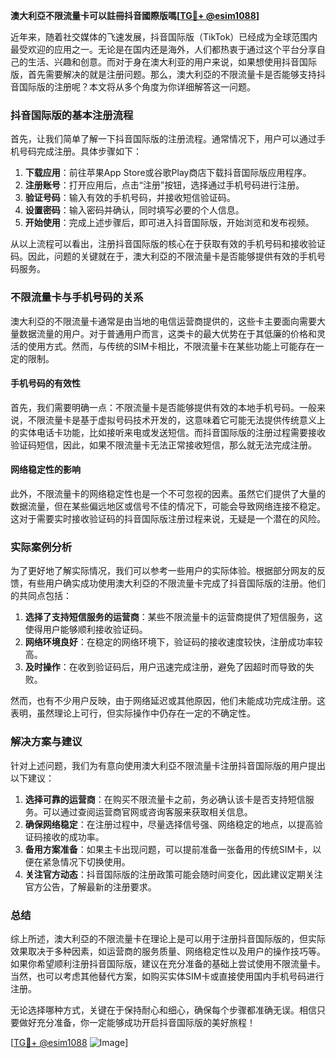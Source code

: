 **澳大利亞不限流量卡可以註冊抖音國際版嗎[[TG💪+ @esim1088](https://t.me/s/esim1088)]**

近年来，随着社交媒体的飞速发展，抖音国际版（TikTok）已经成为全球范围内最受欢迎的应用之一。无论是在国内还是海外，人们都热衷于通过这个平台分享自己的生活、兴趣和创意。而对于身在澳大利亚的用户来说，如果想使用抖音国际版，首先需要解决的就是注册问题。那么，澳大利亞的不限流量卡是否能够支持抖音国际版的注册呢？本文将从多个角度为你详细解答这一问题。

### 抖音国际版的基本注册流程

首先，让我们简单了解一下抖音国际版的注册流程。通常情况下，用户可以通过手机号码完成注册。具体步骤如下：

1. **下载应用**：前往苹果App Store或谷歌Play商店下载抖音国际版应用程序。
2. **注册账号**：打开应用后，点击“注册”按钮，选择通过手机号码进行注册。
3. **验证号码**：输入有效的手机号码，并接收短信验证码。
4. **设置密码**：输入密码并确认，同时填写必要的个人信息。
5. **开始使用**：完成上述步骤后，即可进入抖音国际版，开始浏览和发布视频。

从以上流程可以看出，注册抖音国际版的核心在于获取有效的手机号码和接收验证码。因此，问题的关键就在于，澳大利亞的不限流量卡是否能够提供有效的手机号码服务。

### 不限流量卡与手机号码的关系

澳大利亞的不限流量卡通常是由当地的电信运营商提供的，这些卡主要面向需要大量数据流量的用户。对于普通用户而言，这类卡的最大优势在于其低廉的价格和灵活的使用方式。然而，与传统的SIM卡相比，不限流量卡在某些功能上可能存在一定的限制。

#### 手机号码的有效性

首先，我们需要明确一点：不限流量卡是否能够提供有效的本地手机号码。一般来说，不限流量卡是基于虚拟号码技术开发的，这意味着它可能无法提供传统意义上的实体电话卡功能，比如接听来电或发送短信。而抖音国际版的注册过程需要接收验证码短信，因此，如果不限流量卡无法正常接收短信，那么就无法完成注册。

#### 网络稳定性的影响

此外，不限流量卡的网络稳定性也是一个不可忽视的因素。虽然它们提供了大量的数据流量，但在某些偏远地区或信号不佳的情况下，可能会导致网络连接不稳定。这对于需要实时接收验证码的抖音国际版注册过程来说，无疑是一个潜在的风险。

### 实际案例分析

为了更好地了解实际情况，我们可以参考一些用户的实际体验。根据部分网友的反馈，有些用户确实成功使用澳大利亞的不限流量卡完成了抖音国际版的注册。他们的共同点包括：

1. **选择了支持短信服务的运营商**：某些不限流量卡的运营商提供了短信服务，这使得用户能够顺利接收验证码。
2. **网络环境良好**：在稳定的网络环境下，验证码的接收速度较快，注册成功率较高。
3. **及时操作**：在收到验证码后，用户迅速完成注册，避免了因超时而导致的失败。

然而，也有不少用户反映，由于网络延迟或其他原因，他们未能成功完成注册。这表明，虽然理论上可行，但实际操作中仍存在一定的不确定性。

### 解决方案与建议

针对上述问题，我们为有意向使用澳大利亞不限流量卡注册抖音国际版的用户提出以下建议：

1. **选择可靠的运营商**：在购买不限流量卡之前，务必确认该卡是否支持短信服务。可以通过查阅运营商官网或咨询客服来获取相关信息。
2. **确保网络稳定**：在注册过程中，尽量选择信号强、网络稳定的地点，以提高验证码接收的成功率。
3. **备用方案准备**：如果主卡出现问题，可以提前准备一张备用的传统SIM卡，以便在紧急情况下切换使用。
4. **关注官方动态**：抖音国际版的注册政策可能会随时间变化，因此建议定期关注官方公告，了解最新的注册要求。

### 总结

综上所述，澳大利亞的不限流量卡在理论上是可以用于注册抖音国际版的，但实际效果取决于多种因素，如运营商的服务质量、网络稳定性以及用户的操作技巧等。如果你希望顺利注册抖音国际版，建议在充分准备的基础上尝试使用不限流量卡。当然，也可以考虑其他替代方案，如购买实体SIM卡或直接使用国内手机号码进行注册。

无论选择哪种方式，关键在于保持耐心和细心，确保每个步骤都准确无误。相信只要做好充分准备，你一定能够成功开启抖音国际版的美好旅程！

[[TG💪+ @esim1088](https://t.me/s/esim1088) ![Image](https://i.postimg.cc/4NQfJmqS/Snipaste-2025-05-13-00-14-12.png)]